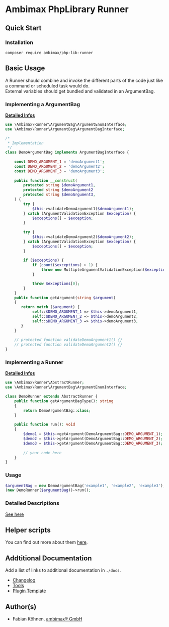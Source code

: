# Ambimax PhpLibrary Runner

## Quick Start
### Installation
```shell
composer require ambimax/php-lib-runner
```

## Basic Usage

A Runner should combine and invoke the different parts of the code just like a command or scheduled task would do.  
External variables should get bundled and validated in an ArgumentBag.

### Implementing a ArgumentBag
[__Detailed Infos__](docs/classes.md#argumentbag)
```php
use \Ambimax\Runner\ArgumentBag\ArgumentEnumInterface;
use \Ambimax\Runner\ArgumentBag\ArgumentBagInterface;

/*
 * Implementation
 */
class DemoArgumentBag implements ArgumentBagInterface {
    
    const DEMO_ARGUMENT_1 = 'demoArgument1';
    const DEMO_ARGUMENT_2 = 'demoArgument2';
    const DEMO_ARGUMENT_3 = 'demoArgument3';
    
    public function __construct(
        protected string $demoArgument1,
        protected string $demoArgument2
        protected string $demoArgument3,
    ) {
        try {
            $this->validateDemoArgument1($demoArgument1);
        } catch (ArgumentValidationException $exception) {
            $exceptions[] = $exception;
        }
        
        try {
            $this->validateDemoArgument2($demoArgument2);
        } catch (ArgumentValidationException $exception) {
            $exceptions[] = $exception;
        }
        
        if ($exceptions) {
            if (count($exceptions) > 1) {
                throw new MultipleArgumentValidationException($exceptions);
            }

            throw $exceptions[0];
        }
    }
    public function getArgument(string $argument)
    {
       return match ($argument) {
            self::$DEMO_ARGUMENT_1 => $this->demoArgument1,     
            self::$DEMO_ARGUMENT_2 => $this->demoArgument2,     
            self::$DEMO_ARGUMENT_3 => $this->demoArgument3,     
       }
    }
    
    // protected function validateDemoArgument1() {}
    // protected function validateDemoArgument2() {}
}
```

### Implementing a Runner
[__Detailed Infos__](docs/classes.md#runner)
```php
use \Ambimax\Runner\AbstractRunner;
use \Ambimax\Runner\ArgumentBag\ArgumentEnumInterface;

class DemoRunner extends AbstractRunner {
    public function getArgumentBagType(): string
    {
        return DemoArgumentBag::class;
    }
    
    public function run(): void
    {
        $demo1 = $this->getArgument(DemoArgumentBag::DEMO_ARGUMENT_1);
        $demo2 = $this->getArgument(DemoArgumentBag::DEMO_ARGUMENT_2);
        $demo3 = $this->getArgument(DemoArgumentBag::DEMO_ARGUMENT_3);
        
        // your code here
    }
}
```

### Usage
```php
$argumentBag = new DemoArgumentBag('example1', 'example2', 'example3');
(new DemoRunner($argumentBag))->run();
```

### Detailed Descriptions
[See here](docs/classes.md)

## Helper scripts

You can find out more about them [here](docs/tools.md).

## Addtitional Documentation

Add a list of links to additional documentation in `./docs`.

* [Changelog](./CHANGELOG.md)
* [Tools](./tools.md)
* [Plugin Template](plugin-template.md)


## Author(s)
- Fabian Köhnen, [ambimax® GmbH](https://www.ambimax.de)